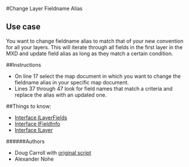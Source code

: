 #Change Layer Fieldname Alias
## Use case
You want to change fieldname alias to match that of your new convention for all your layers.  This will iterate through all fields in the first layer in the MXD and update field alias as long as they match a certain condition.

##Instructions
* On line 17 select the map document in which you want to change the fieldname alias in your specific map document.
*  Lines 37 through 47 look for field names that match a criteria and replace the alias with an updated one.

##Things to know:
* [Interface ILayerFields](http://resources.arcgis.com/en/help/arcobjects-cpp/componenthelp/index.html#//00050000073z000000)
* [Interface IFieldInfo](http://resources.arcgis.com/en/help/arcobjects-cpp/componenthelp/index.html#//000s00000356000000)
* [Interface ILayer](http://resources.arcgis.com/en/help/arcobjects-cpp/componenthelp/index.html#//0005000006z1000000)

######Authors
* Doug Carroll with [original script](https://github.com/Esri/developer-support/blob/master/arcobjects-net/change-layer-fieldname-alias/ChangeFieldAlias.cs)
* Alexander Nohe
